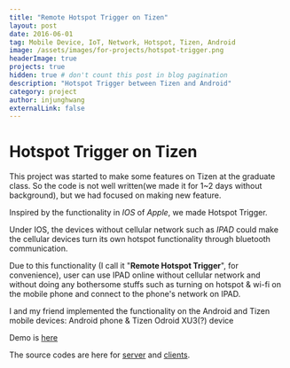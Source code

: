 ```yaml
---
title: "Remote Hotspot Trigger on Tizen"
layout: post
date: 2016-06-01
tag: Mobile Device, IoT, Network, Hotspot, Tizen, Android
image: /assets/images/for-projects/hotspot-trigger.png
headerImage: true
projects: true
hidden: true # don't count this post in blog pagination
description: "Hotspot Trigger between Tizen and Android"
category: project
author: injunghwang
externalLink: false
---
```


# Hotspot Trigger on Tizen

This project was started to make some features on Tizen at the graduate class. So the code is not well written(we made it for 1~2 days without background), but we had focused on making new feature.

Inspired by the functionality in *IOS* of *Apple*, we made Hotspot Trigger.

Under IOS, the devices without cellular network such as *IPAD*
could make the cellular devices turn its own hotspot functionality through bluetooth communication.

Due to this functionality (I call it "**Remote Hotspot Trigger**", for convenience),
user can use IPAD online without cellular network and without doing any bothersome stuffs
such as turning on hotspot & wi-fi on the mobile phone and connect to the phone's network on IPAD.

I and my friend implemented the functionality on the Android and Tizen mobile devices:
Android phone & Tizen Odroid XU3(?) device


Demo is [here][1]

The source codes are here for [server][3] and [clients][2].


[1]:https://www.youtube.com/watch?v=EMwbEZmNppY
[2]:https://github.com/sinban04/tizenProject
[3]:https://github.com/gudbooy/tizentetheredwifi
